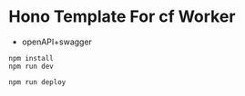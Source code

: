 # Hono Template For cf Worker
+ openAPI+swagger

```
npm install
npm run dev
```

```
npm run deploy
```
